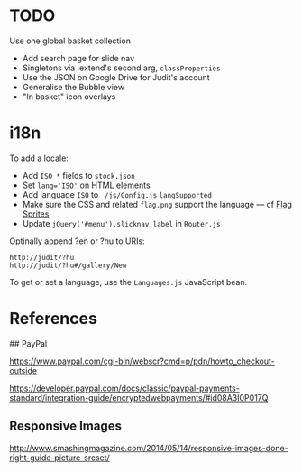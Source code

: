 # TODO

Use one global basket collection

* Add search page for slide nav
* Singletons via .extend's second arg, `classProperties`
* Use the JSON on Google Drive for Judit's account
* Generalise the Bubble view
* "In basket" icon overlays

# i18n

To add a locale:

* Add `ISO_*` fields to `stock.json`
* Set `lang='ISO'` on HTML elements
* Add language `ISO` to `_/js/Config.js` `langSupported`
* Make sure the CSS and related `flag.png` support the language — cf [Flag Sprites](http://www.flag-sprites.com/)
* Update `jQuery('#menu').slicknav.label` in `Router.js`

Optinally append ?en or ?hu to URIs:

    http://judit/?hu
    http://judit/?hu#/gallery/New

To get or set a language, use the `Languages.js` JavaScript bean.

# References

## PayPal

https://www.paypal.com/cgi-bin/webscr?cmd=p/pdn/howto_checkout-outside

https://developer.paypal.com/docs/classic/paypal-payments-standard/integration-guide/encryptedwebpayments/#id08A3I0P017Q

## Responsive Images

http://www.smashingmagazine.com/2014/05/14/responsive-images-done-right-guide-picture-srcset/
